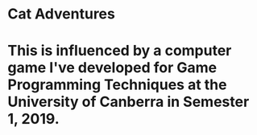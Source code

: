 # Cat Adventures
# This is influenced by a computer game I've developed for Game Programming Techniques at the University of Canberra in Semester 1, 2019. 

